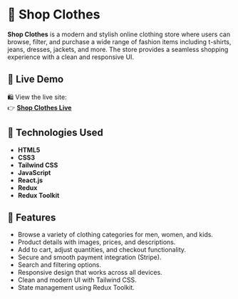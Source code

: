 # 👕 Shop Clothes

**Shop Clothes** is a modern and stylish online clothing store where users can browse, filter, and purchase a wide range of fashion items including t-shirts, jeans, dresses, jackets, and more. The store provides a seamless shopping experience with a clean and responsive UI.

## 🔗 Live Demo

🛍️ View the live site:  
👉 [**Shop Clothes Live**](https://shop-co-front.vercel.app/)

## 🧰 Technologies Used

- **HTML5**
- **CSS3**
- **Tailwind CSS**
- **JavaScript**
- **React.js**
- **Redux**
- **Redux Toolkit**

## 🛒 Features

- Browse a variety of clothing categories for men, women, and kids.
- Product details with images, prices, and descriptions.
- Add to cart, adjust quantities, and checkout functionality.
- Secure and smooth payment integration (Stripe).
- Search and filtering options.
- Responsive design that works across all devices.
- Clean and modern UI with Tailwind CSS.
- State management using Redux Toolkit.



